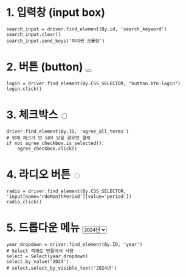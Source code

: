 # 1. 입력창 (input box)
```
search_input = driver.find_element(By.id, 'search_keyword')
search_input.clear()
search_input.send_keys('파이썬 크롤링')
```

# 2. 버튼 (button) <button type='submit' class='button btn-login'>
```
login = driver.find_element(By.CSS_SELECTOR, "button.btn-login")
login.click()
```

# 3. 체크박스 <input type='checkbox' id='agree_all_terms'>
```
driver.find_element(By.ID, 'agree_all_terms')
# 현재 체크가 안 되어 있을 경우만 클릭
if not agree_checkbox.is_selected():
    agree_checkbox.click()
```

# 4. 라디오 버튼 <input type='radio' name='rdoMonthPeriod' value='period'>
```
radio = driver.find_element(By.CSS_SELECTOR, 'input[name='rdoMonthPeriod'][value='period'])
radio.click()
```

# 5. 드롭다운 메뉴 <select><option value='2024'>2024년</option></select>
```
year_dropdown = driver.find_element(By.ID, 'year')
# Select 객체로 만들어서 사용
select = Select(year_dropdown)
select.by_value('2024')
# select.select_by_visible_text('2024년')
```